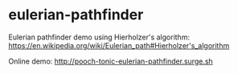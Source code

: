 # eulerian-pathfinder
Eulerian pathfinder demo using Hierholzer's algorithm: https://en.wikipedia.org/wiki/Eulerian_path#Hierholzer's_algorithm

Online demo: http://pooch-tonic-eulerian-pathfinder.surge.sh
